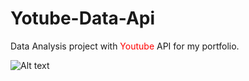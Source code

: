 # Yotube-Data-Api

Data Analysis project with <font color='red'>Youtube</font> API for my portfolio.

<img src="C:\Users\silna\OneDrive\Escritorio\Portafólio\YoutubeApi" alt="Alt text"/>
